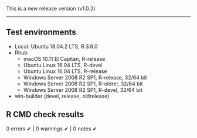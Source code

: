 This is a new release version (v1.0.2)

-------


## Test environments
* Local: Ubuntu 18.04.2 LTS, R 3.6.0
* Rhub
  * macOS 10.11 El Capitan, R-release
  * Ubuntu Linux 16.04 LTS, R-devel
  * Ubuntu Linux 16.04 LTS, R-release
  * Windows Server 2008 R2 SP1, R-release, 32/64 bit
  * Windows Server 2008 R2 SP1, R-oldrel, 32/64 bit
  * Windows Server 2008 R2 SP1, R-devel, 32/64 bit
* win-builder (devel, release, oldrelease)


## R CMD check results
0 errors ✔ | 0 warnings ✔ | 0 notes ✔
